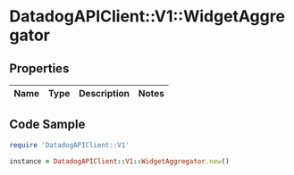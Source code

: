 # DatadogAPIClient::V1::WidgetAggregator

## Properties

Name | Type | Description | Notes
------------ | ------------- | ------------- | -------------

## Code Sample

```ruby
require 'DatadogAPIClient::V1'

instance = DatadogAPIClient::V1::WidgetAggregator.new()
```


